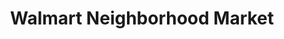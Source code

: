 ---
title: "Walmart Neighborhood Market"
url: /arlington/walmart-neighborhood-market-west-sublett-road/
shop: supermarket
---